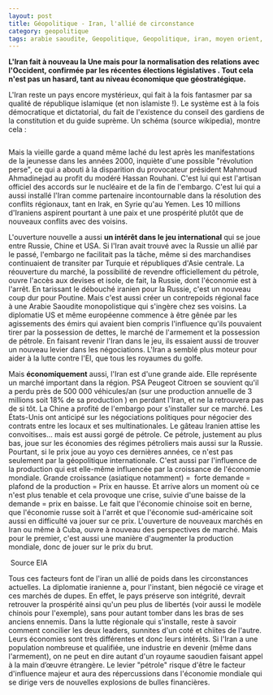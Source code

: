 ```yaml
---
layout: post
title: Géopolitique - Iran, l'allié de circonstance
category: geopolitique
tags: arabie saoudite, Geopolitique, Geopolitique, iran, moyen orient, pétrole, russie
---
```

**L'Iran fait à nouveau la Une mais pour la normalisation des relations avec l'Occident, confirmée par les récentes élections législatives . Tout cela n'est pas un hasard, tant au niveau économique que géostratégique.**

L'Iran reste un pays encore mystérieux, qui fait à la fois fantasmer par sa qualité de république islamique (et non islamiste !). Le système est à la fois démocratique et dictatorial, du fait de l'existence du conseil des gardiens de la constitution et du guide suprème. Un schéma (source wikipedia), montre cela :

<img class="alignnone" src="https://upload.wikimedia.org/wikipedia/commons/2/2d/Schema_gvt_iran.png" alt="" />

Mais la vieille garde a quand même laché du lest après les manifestations de la jeunesse dans les années 2000, inquiète d'une possible "révolution perse", ce qui a abouti à la disparition du provocateur président Mahmoud Ahmadinejad au profit du modéré Hassan Rouhani. C'est lui qui est l'artisan officiel des accords sur le nucléaire et de la fin de l'embargo. C'est lui qui a aussi installé l'Iran comme partenaire incontournable dans la résolution des conflits régionaux, tant en Irak, en Syrie qu'au Yemen. Les 10 millions d'Iraniens aspirent pourtant à une paix et une prospérité plutôt que de nouveaux conflits avec des voisins.

L'ouverture nouvelle a aussi **un intérêt dans le jeu international** qui se joue entre Russie, Chine et USA. Si l'Iran avait trouvé avec la Russie un allié par le passé, l'embargo ne facilitait pas la tâche, même si des marchandises continuaient de transiter par Turquie et républiques d'Asie centrale. La réouverture du marché, la possibilité de revendre officiellement du pétrole, ouvre l'accès aux devises et isole, de fait, la Russie, dont l'économie est à l'arrêt. En tarissant le débouché iranien pour la Russie, c'est un nouveau coup dur pour Poutine. Mais c'est aussi créer un contrepoids régional face à une Arabie Saoudite monopolistique qui s'ingère chez ses voisins. La diplomatie US et même européenne commence à être gênée par les agissements des émirs qui avaient bien compris l'influence qu'ils pouvaient tirer par la possession de dettes, le marché de l'armement et la possession de pétrole. En faisant revenir l'Iran dans le jeu, ils essaient aussi de trouver un nouveau levier dans les négociations. L'Iran a semblé plus moteur pour aider à la lutte contre l'EI, que tous les royaumes du golfe.

Mais **économiquement** aussi, l'Iran est d'une grande aide. Elle représente un marché important dans la région. PSA Peugeot Citroen se souvient qu'il a perdu près de 500 000 véhicules/an (sur une production annuelle de 3 millions soit 18% de sa production ) en perdant l'Iran, et ne la retrouvera pas de si tôt. La Chine a profité de l'embargo pour s'installer sur ce marché. Les États-Unis ont anticipé sur les négociations politiques pour négocier des contrats entre les locaux et ses multinationales. Le gâteau Iranien attise les convoitises... mais est aussi gorgé de pétrole. Ce pétrole, justement au plus bas, joue sur les économies des régimes pétroliers mais aussi sur la Russie. Pourtant, si le prix joue au yoyo ces dernières années, ce n'est pas seulement par la géopolitique internationale. C'est aussi par l'influence de la production qui est elle-même influencée par la croissance de l'économie mondiale. Grande croissance (asiatique notamment) =  forte demande =  plafond de la production = Prix en hausse. Et arrive alors un moment où ce n'est plus tenable et cela provoque une crise, suivie d'une baisse de la demande = prix en baisse. Le fait que l'économie chinoise soit en berne, que l'économie russe soit à l'arrêt et que l'économie sud-américaine soit aussi en difficulté va jouer sur ce prix. L'ouverture de nouveaux marchés en Iran ou même à Cuba, ouvre à nouveau des perspectives de marché. Mais pour le premier, c'est aussi une manière d'augmenter la production mondiale, donc de jouer sur le prix du brut.

<img class="" src="http://www.artberman.com/wp-content/uploads/Chart_PROD-CONS-2013-15_11-March-20151-470x321.jpg" alt="" /> Source EIA

Tous ces facteurs font de l'iran un allié de poids dans les circonstances actuelles. La diplomatie iranienne a, pour l'instant, bien négocié ce virage et ces marchés de dupes. En effet, le pays préserve son intégrité, devrait retrouver la prospérité ainsi qu'un peu plus de libertés (voir aussi le modèle chinois pour l'exemple), sans pour autant tomber dans les bras de ses anciens ennemis. Dans la lutte régionale qui s'installe, reste à savoir comment concilier les deux leaders, sunnites d'un coté et chiites de l'autre. Leurs économies sont très différentes et donc leurs intérêts. Si l'Iran a une population nombreuse et qualifiée, une industrie en devenir (même dans l'armement), on ne peut en dire autant d'un royaume saoudien faisant appel à la main d’œuvre étrangère. Le levier "pétrole" risque d'être le facteur d'influence majeur et aura des répercussions dans l'économie mondiale qui se dirige vers de nouvelles explosions de bulles financières.
